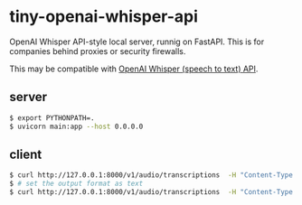 # tiny-openai-whisper-api

OpenAI Whisper API-style local server, runnig on FastAPI. This is for companies behind proxies or security firewalls.

This may be compatible with [OpenAI Whisper (speech to text) API](https://platform.openai.com/docs/guides/speech-to-text/quickstart).

## server
```bash
$ export PYTHONPATH=.
$ uvicorn main:app --host 0.0.0.0
```

## client
```bash
$ curl http://127.0.0.1:8000/v1/audio/transcriptions  -H "Content-Type: multipart/form-data"  -F model="whisper-1" -F file="@sample.mp4"
$ # set the output format as text
$ curl http://127.0.0.1:8000/v1/audio/transcriptions  -H "Content-Type: multipart/form-data"  -F model="whisper-1" -F file="@sample.mp4" -F response_format=text
```
